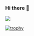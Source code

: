 ### Hi there 👋

<!--
**okaka-c/okaka-c** is a ✨ _special_ ✨ repository because its `README.md` (this file) appears on your GitHub profile.

Here are some ideas to get you started:

- 🔭 I’m currently working on ...
- 🌱 I’m currently learning ...
- 👯 I’m looking to collaborate on ...
- 🤔 I’m looking for help with ...
- 💬 Ask me about ...
- 📫 How to reach me: ...
- 😄 Pronouns: ...
- ⚡ Fun fact: ...
-->
![](http://github-profile-summary-cards.vercel.app/api/cards/profile-details?username=okaka-c&theme=default)

[![trophy](https://github-profile-trophy.vercel.app/?username=okaka-c&theme=onedark)](https://github-profile-trophy.vercel.app/?username=ryo-ma&theme=tokyonight)
